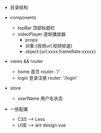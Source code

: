 * 目录结构
* components
    * topBar 顶部标题栏
    * videoPlayer 逐帧播放器
        * props:
        * 对象:{视频url,视频帧速}
        * object:{url:xxxx,frameRate:xxxxx}
        
* views && router
    * home 首页 router: '/'
    * login 登录注册 router: '/login'
    
* store
    * userName 用户名状态
    
* 一些配置
    * CSS --> Less
    * UI库 --> ant design vue 
